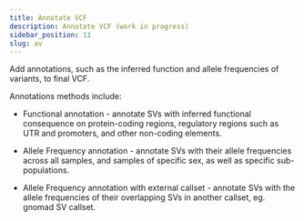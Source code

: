 ```yaml
---
title: Annotate VCF
description: Annotate VCF (work in progress)
sidebar_position: 11
slug: av
---
```


Add annotations, such as the inferred function and 
allele frequencies of variants, to final VCF.

Annotations methods include:

- Functional annotation - annotate SVs with inferred functional 
  consequence on protein-coding regions, regulatory regions 
  such as UTR and promoters, and other non-coding elements.

- Allele Frequency annotation - annotate SVs with their allele 
  frequencies across all samples, and samples of specific sex, 
  as well as specific sub-populations.

- Allele Frequency annotation with external callset - annotate 
  SVs with the allele frequencies of their overlapping SVs in 
  another callset, eg. gnomad SV callset.
